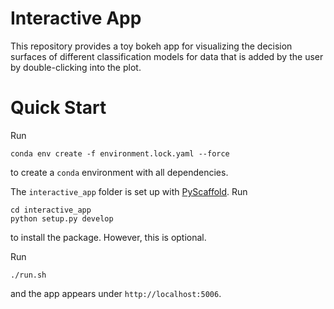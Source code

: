 # Interactive App
This repository provides a toy bokeh app for visualizing the decision surfaces of different classification models for data that is added by the user by double-clicking into the plot.

# Quick Start
Run
```
conda env create -f environment.lock.yaml --force
```
to create a `conda` environment with all dependencies.

The `interactive_app` folder is set up with [PyScaffold](https://pyscaffold.org/en/latest/). Run 
```
cd interactive_app
python setup.py develop
```
to install the package. However, this is optional.

Run
```
./run.sh
```
and the app appears under `http://localhost:5006`.
